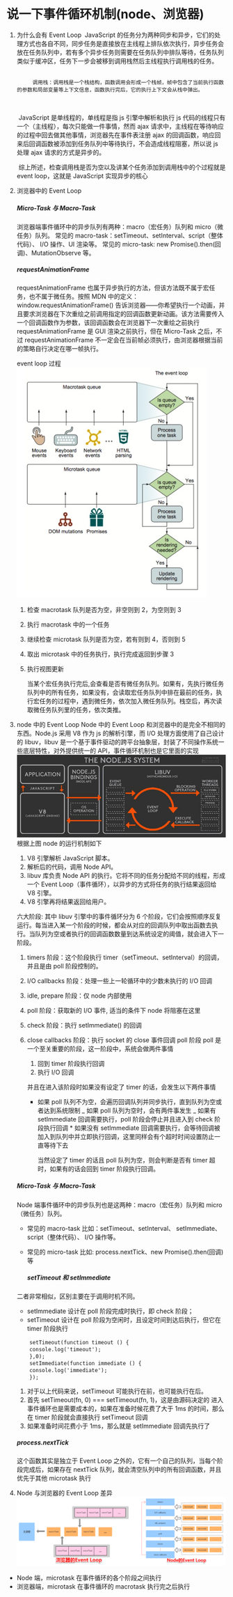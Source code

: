 # 说一下事件循环机制(node、浏览器)

1.  为什么会有 Event Loop
    ​ JavaScript 的任务分为两种同步和异步，它们的处理方式也各自不同，同步任务是直接放在主线程上排队依次执行，异步任务会放在任务队列中，若有多个异步任务则需要在任务队列中排队等待，任务队列类似于缓冲区，任务下一步会被移到调用栈然后主线程执行调用栈的任务。

     <pre>
       <code>
         调用栈：调用栈是一个栈结构，函数调用会形成一个栈帧，帧中包含了当前执行函数的参数和局部变量等上下文信息，函数执行完后，它的执行上下文会从栈中弹出。
       </code>
     </pre>

    ​ JavaScript 是单线程的，单线程是指 js 引擎中解析和执行 js 代码的线程只有一个（主线程），每次只能做一件事情，然而 ajax 请求中，主线程在等待响应的过程中回去做其他事情，浏览器先在事件表注册 ajax 的回调函数，响应回来后回调函数被添加到任务队列中等待执行，不会造成线程阻塞，所以说 js 处理 ajax 请求的方式是异步的。

    ​ 综上所述，检查调用栈是否为空以及讲某个任务添加到调用栈中的个过程就是 event loop，这就是 JavaScript 实现异步的核心

2.  浏览器中的 Event Loop

    ##### Micro-Task 与 Macro-Task

    浏览器端事件循环中的异步队列有两种：macro（宏任务）队列和 micro（微任务）队列。
    常见的 macro-task：setTimeout、setInterval、script（整体代码）、 I/O 操作、UI 渲染等。
    常见的 micro-task: new Promise().then(回调)、MutationObserve 等。

    ##### requestAnimationFrame

    requestAnimationFrame 也属于异步执行的方法，但该方法既不属于宏任务，也不属于微任务。按照 MDN 中的定义：
    window.requestAnimationFrame() 告诉浏览器——你希望执行一个动画，并且要求浏览器在下次重绘之前调用指定的回调函数更新动画。该方法需要传入一个回调函数作为参数，该回调函数会在浏览器下一次重绘之前执行
    requestAnimationFrame 是 GUI 渲染之前执行，但在 Micro-Task 之后，不过 requestAnimationFrame 不一定会在当前帧必须执行，由浏览器根据当前的策略自行决定在哪一帧执行。

    event loop 过程
    ![avater](../assets/event-loop.jpg)

    1. 检查 macrotask 队列是否为空，非空则到 2，为空则到 3
    2. 执行 macrotask 中的一个任务
    3. 继续检查 microtask 队列是否为空，若有则到 4，否则到 5
    4. 取出 microtask 中的任务执行，执行完成返回到步骤 3
    5. 执行视图更新

       当某个宏任务执行完后,会查看是否有微任务队列。如果有，先执行微任务队列中的所有任务，如果没有，会读取宏任务队列中排在最前的任务，执行宏任务的过程中，遇到微任务，依次加入微任务队列。栈空后，再次读取微任务队列里的任务，依次类推。

3.  node 中的 Event Loop
    Node 中的 Event Loop 和浏览器中的是完全不相同的东西。Node.js 采用 V8 作为 js 的解析引擎，而 I/O 处理方面使用了自己设计的 libuv，libuv 是一个基于事件驱动的跨平台抽象层，封装了不同操作系统一些底层特性，对外提供统一的 API，事件循环机制也是它里面的实现
    ![avater](../assets/node-event.png)
    根据上图 node 的运行机制如下

    1. V8 引擎解析 JavaScript 脚本。
    2. 解析后的代码，调用 Node API。
    3. libuv 库负责 Node API 的执行。它将不同的任务分配给不同的线程，形成一个 Event Loop（事件循环），以异步的方式将任务的执行结果返回给 V8 引擎。
    4. V8 引擎再将结果返回给用户。

    六大阶段:
    其中 libuv 引擎中的事件循环分为 6 个阶段，它们会按照顺序反复运行。每当进入某一个阶段的时候，都会从对应的回调队列中取出函数去执行。当队列为空或者执行的回调函数数量到达系统设定的阈值，就会进入下一阶段。

    1.  timers 阶段：这个阶段执行 timer（setTimeout、setInterval）的回调，并且是由 poll 阶段控制的。
    2.  I/O callbacks 阶段：处理一些上一轮循环中的少数未执行的 I/O 回调
    3.  idle, prepare 阶段：仅 node 内部使用
    4.  poll 阶段：获取新的 I/O 事件, 适当的条件下 node 将阻塞在这里
    5.  check 阶段：执行 setImmediate() 的回调
    6.  close callbacks 阶段：执行 socket 的 close 事件回调
        poll 阶段
        poll 是一个至关重要的阶段，这一阶段中，系统会做两件事情

        1.  回到 timer 阶段执行回调
        2.  执行 I/O 回调

        并且在进入该阶段时如果没有设定了 timer 的话，会发生以下两件事情

        - 如果 poll 队列不为空，会遍历回调队列并同步执行，直到队列为空或者达到系统限制
          _ 如果 poll 队列为空时，会有两件事发生
          _ 如果有 setImmediate 回调需要执行，poll 阶段会停止并且进入到 check 阶段执行回调 \* 如果没有 setImmediate 回调需要执行，会等待回调被加入到队列中并立即执行回调，这里同样会有个超时时间设置防止一直等待下去

          当然设定了 timer 的话且 poll 队列为空，则会判断是否有 timer 超时，如果有的话会回到 timer 阶段执行回调。

    ##### Micro-Task 与 Macro-Task

    Node 端事件循环中的异步队列也是这两种：macro（宏任务）队列和 micro（微任务）队列。

    - 常见的 macro-task 比如：setTimeout、setInterval、 setImmediate、script（整体代码）、 I/O 操作等。

    - 常见的 micro-task 比如: process.nextTick、new Promise().then(回调)等

      ##### setTimeout 和 setImmediate

    二者非常相似，区别主要在于调用时机不同。

    - setImmediate 设计在 poll 阶段完成时执行，即 check 阶段；
    - setTimeout 设计在 poll 阶段为空闲时，且设定时间到达后执行，但它在 timer 阶段执行

    ```Node
        setTimeout(function timeout () {
        console.log('timeout');
        },0);
        setImmediate(function immediate () {
        console.log('immediate');
        });
    ```

    1. 对于以上代码来说，setTimeout 可能执行在前，也可能执行在后。
    2. 首先 setTimeout(fn, 0) === setTimeout(fn, 1)，这是由源码决定的 进入事件循环也是需要成本的，如果在准备时候花费了大于 1ms 的时间，那么在 timer 阶段就会直接执行 setTimeout 回调
    3. 如果准备时间花费小于 1ms，那么就是 setImmediate 回调先执行了

    ##### process.nextTick

    这个函数其实是独立于 Event Loop 之外的，它有一个自己的队列，当每个阶段完成后，如果存在 nextTick 队列，就会清空队列中的所有回调函数，并且优先于其他 microtask 执行

4.  Node 与浏览器的 Event Loop 差异
    ![avater](../assets/diff.png)

- Node 端，microtask 在事件循环的各个阶段之间执行
- 浏览器端，microtask 在事件循环的 macrotask 执行完之后执行
